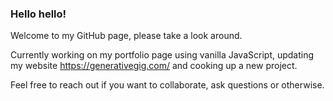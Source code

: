 ### Hello hello!

Welcome to my GitHub page, please take a look around.

Currently working on my portfolio page using vanilla JavaScript, updating my website https://generativegig.com/ and cooking up a new project.

Feel free to reach out if you want to collaborate, ask questions or otherwise.

<!--
**GenerativeGig/generativegig** is a ✨ _special_ ✨ repository because its `README.md` (this file) appears on your GitHub profile.

Here are some ideas to get you started:

- 🔭 I’m currently working on ...
- 🌱 I’m currently learning ...
- 👯 I’m looking to collaborate on ...
- 🤔 I’m looking for help with ...
- 💬 Ask me about ...
- 📫 How to reach me: ...
- 😄 Pronouns: ...
- ⚡ Fun fact: ...
-->
